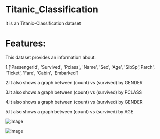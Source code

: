 # Titanic_Classification
It is an Titanic-Classification dataset 
# Features:
This dataset provides an information about:

1.['PassengerId', 'Survived', 'Pclass', 'Name', 'Sex', 'Age', 'SibSp','Parch', 'Ticket', 'Fare', 'Cabin', 'Embarked']

2.It also shows a graph between (count) vs (survived) by GENDER

3.It also shows a graph between (count) vs (survived) by PCLASS

4.It also shows a graph between (count) vs (survived) by GENDER

5.It also shows a graph between (count) vs (survived) by AGE
 
![image](https://github.com/MuddamPoojithaa/Titanic_Classification/assets/127126687/d42102fc-efdf-4373-906f-9b14d2a3b3a7)

![image](https://github.com/MuddamPoojithaa/Titanic_Classification/assets/127126687/8b4aa5d9-1e24-4cb4-ad2f-4ceefbea0f7c)


